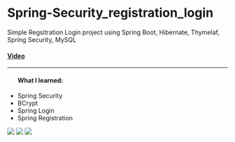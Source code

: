 # Spring-Security_registration_login
Simple Regsitration Login project using Spring Boot, Hibernate, Thymelaf, Spring Security, MySQL


<h4><a href="https://youtu.be/G0YIeg-AmAw">Video<a/></h4>
<hr/>
<ul><h4>What I learned:</h4>
<li>Spring Security</li>
<li>BCrypt</li>
<li>Spring Login</li>
<li>Spring Registration</li>
</ul>


<img src="https://user-images.githubusercontent.com/113698340/228905082-9356bc5b-252a-4f72-9abb-8d61d0d39dc8.png">

<img src="https://user-images.githubusercontent.com/113698340/228905094-03d78d10-b05c-4de2-9455-9f4cb74a4f7e.png">

<img src="https://user-images.githubusercontent.com/113698340/228905101-bdbfc239-d521-4962-8532-b14b348894b2.png">

